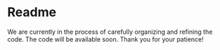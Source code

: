 # Readme 
We are currently in the process of carefully organizing and refining the code. The code will be available soon. Thank you for your patience!
